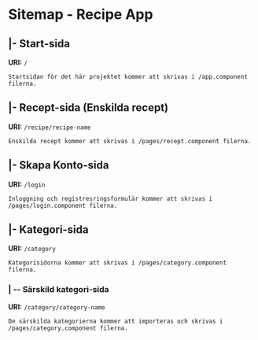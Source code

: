 # Sitemap - Recipe App

## |- Start-sida
**URI:** `/`
    
    Startsidan för det här projektet kommer att skrivas i /app.component filerna.

## |- Recept-sida (Enskilda recept)
**URI:** `/recipe/recipe-name`

    Enskilda recept kommer att skrivas i /pages/recept.component filerna.

## |- Skapa Konto-sida
**URI:** `/login`

    Inloggning och registresringsformulär kommer att skrivas i /pages/login.component filerna.

## |- Kategori-sida
**URI:** `/category`

    Kategorisidorna kommer att skrivas i /pages/category.component filerna.

### | -- Särskild kategori-sida
**URI:** `/category/category-name`

    De särskilda kategorierna kommer att importeras och skrivas i /pages/category.component filerna.
